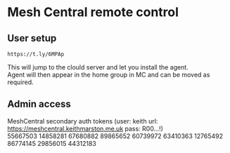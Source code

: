 # Mesh Central remote control

## User setup
```
https://t.ly/6MPAp
```
This will jump to the clould server and let you install the agent.  
Agent will then appear in the home group in MC and can be moved as required.  

## Admin access

MeshCentral secondary auth tokens (user: keith url: https://meshcentral.keithmarston.me.uk pass: R00...!)  
55667503 14858281 67680882 89865652 60739972 63410363 12765492 86774145 29856015 44312183
